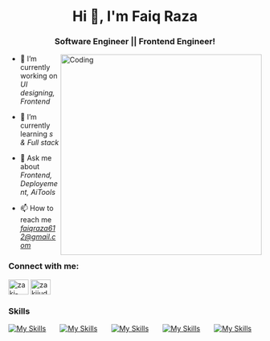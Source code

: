 <h1 align="center">Hi 👋, I'm Faiq Raza</h1>
<h3 align="center">Software Engineer || Frontend Engineer!</h3>
<img align="right" alt="Coding" width="400" src="https://cdn.dribbble.com/users/1162077/screenshots/3848914/programmer.gif">


- 🔭 I’m currently working on *UI designing, Frontend*

- 🌱 I’m currently learning *s & Full stack*

- 💬 Ask me about *Frontend, Deployement, AiTools*

- 📫 How to reach me *faiqraza612@gmail.com*


<h3 align="left">Connect with me:</h3>
<p align="left">
<a href="https://www.linkedin.com/in/faiq-raza-7bbb47216/" target="blank"><img align="center" src="https://raw.githubusercontent.com/rahuldkjain/github-profile-readme-generator/master/src/images/icons/Social/linked-in-alt.svg" alt="zaki-uddin-1b9245187" height="30" width="40" /></a>
<a href="https://www.instagram.com/razafaiq9/" target="blank"><img align="center" src="https://raw.githubusercontent.com/rahuldkjain/github-profile-readme-generator/master/src/images/icons/Social/instagram.svg" alt="zakiiuddiin" height="30" width="40" /></a>

</p>

### Skills

[![My Skills](https://skillicons.dev/icons?i=html,css)](https://skillicons.dev) &nbsp;&nbsp;&nbsp;&nbsp;&nbsp; [![My Skills](https://skillicons.dev/icons?i=js,ts)](https://skillicons.dev) &nbsp;&nbsp;&nbsp;&nbsp;&nbsp; [![My Skills](https://skillicons.dev/icons?i=react,next)](https://skillicons.dev) &nbsp;&nbsp;&nbsp;&nbsp;&nbsp; [![My Skills](https://skillicons.dev/icons?i=nestjs,nodejs)](https://skillicons.dev) &nbsp;&nbsp;&nbsp;&nbsp;&nbsp; [![My Skills](https://skillicons.dev/icons?i=azure,postgres)](https://skillicons.dev)
<br/>
